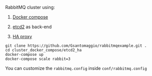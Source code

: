 RabbitMQ cluster using:

1. [Docker compose](https://docs.docker.com/compose/) 

2. [etcd2](https://github.com/coreos/etcd) as back-end  

3. [HA proxy](https://github.com/docker/dockercloud-haproxy)

```
git clone https://github.com/Gsantomaggio/rabbitmqexample.git .
cd cluster_docker_compose/etcd2_ha
docker-compose up
docker-compose scale rabbit=3
```

You can customize the `rabbitmq.config` inside `conf/rabbitmq.config`
